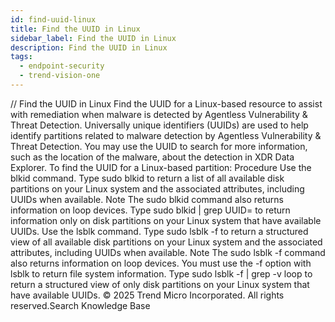 ```yaml
---
id: find-uuid-linux
title: Find the UUID in Linux
sidebar_label: Find the UUID in Linux
description: Find the UUID in Linux
tags:
  - endpoint-security
  - trend-vision-one
---
```


/*<![CDATA[*/ $('#title').html($('meta[name=map-description]').attr('content')); /*]]>*/ Find the UUID in Linux Find the UUID for a Linux-based resource to assist with remediation when malware is detected by Agentless Vulnerability & Threat Detection. Universally unique identifiers (UUIDs) are used to help identify partitions related to malware detection by Agentless Vulnerability & Threat Detection. You may use the UUID to search for more information, such as the location of the malware, about the detection in XDR Data Explorer. To find the UUID for a Linux-based partition: Procedure Use the blkid command. Type sudo blkid to return a list of all available disk partitions on your Linux system and the associated attributes, including UUIDs when available. Note The sudo blkid command also returns information on loop devices. Type sudo blkid | grep UUID= to return information only on disk partitions on your Linux system that have available UUIDs. Use the lsblk command. Type sudo lsblk -f to return a structured view of all available disk partitions on your Linux system and the associated attributes, including UUIDs when available. Note The sudo lsblk -f command also returns information on loop devices. You must use the -f option with lsblk to return file system information. Type sudo lsblk -f | grep -v loop to return a structured view of only disk partitions on your Linux system that have available UUIDs. © 2025 Trend Micro Incorporated. All rights reserved.Search Knowledge Base